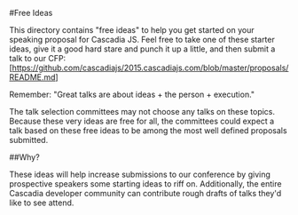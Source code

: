 #Free Ideas

This directory contains "free ideas" to help you get started on your speaking proposal for Cascadia JS. Feel free to take one of these starter ideas, give it a good hard stare and punch it up a little, and then submit a talk to our CFP: [https://github.com/cascadiajs/2015.cascadiajs.com/blob/master/proposals/README.md]

Remember: "Great talks are about ideas + the person + execution." 

The talk selection committees may not choose any talks on these topics. Because these very ideas are free for all, the committees could expect a talk based on these free ideas to be among the most well defined proposals submitted.

##Why?

These ideas will help increase submissions to our conference by giving prospective speakers some starting ideas to riff on. Additionally, the entire Cascadia developer community can contribute rough drafts of talks they'd like to see attend.

